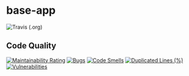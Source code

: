 # base-app

![Travis (.org)](https://img.shields.io/travis/christoforosmagalios/base-app?logo=travis)

## Code Quality
[![Maintainability Rating](https://sonarcloud.io/api/project_badges/measure?project=Base-App&metric=sqale_rating)](https://sonarcloud.io/dashboard?id=Base-App)
[![Bugs](https://sonarcloud.io/api/project_badges/measure?project=Base-App&metric=bugs)](https://sonarcloud.io/dashboard?id=Base-App)
[![Code Smells](https://sonarcloud.io/api/project_badges/measure?project=Base-App&metric=code_smells)](https://sonarcloud.io/dashboard?id=Base-App)
[![Duplicated Lines (%)](https://sonarcloud.io/api/project_badges/measure?project=Base-App&metric=duplicated_lines_density)](https://sonarcloud.io/dashboard?id=Base-App)
[![Vulnerabilities](https://sonarcloud.io/api/project_badges/measure?project=Base-App&metric=vulnerabilities)](https://sonarcloud.io/dashboard?id=Base-App)


